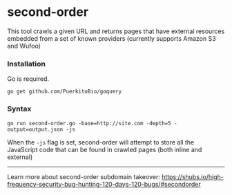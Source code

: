 # second-order

This tool crawls a given URL and returns pages that have external resources embedded from a set of known providers (currently supports Amazon S3 and Wufoo)

### Installation
Go is required.
```
go get github.com/PuerkitoBio/goquery
```

### Syntax
```
go run second-order.go -base=http://site.com -depth=5 -output=output.json -js
```

When the `-js` flag is set, second-order will attempt to store all the JavaScript code that can be found in crawled pages (both inline and external)

---
Learn more about second-order subdomain takeover: https://shubs.io/high-frequency-security-bug-hunting-120-days-120-bugs/#secondorder